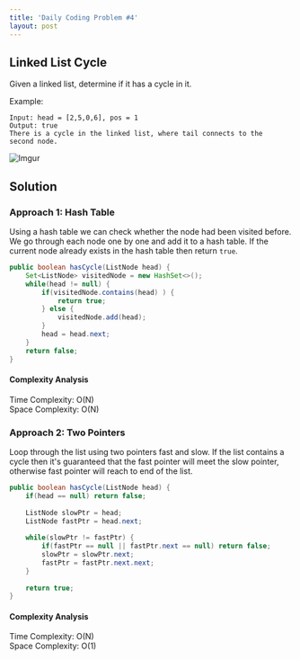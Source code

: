 ```yaml
---
title: 'Daily Coding Problem #4'
layout: post
---
```


## Linked List Cycle
Given a linked list, determine if it has a cycle in it.

Example:
```
Input: head = [2,5,0,6], pos = 1
Output: true
There is a cycle in the linked list, where tail connects to the 
second node.
```
![Imgur](https://i.imgur.com/7OeWplM.png)

## Solution
### Approach 1: Hash Table
Using a hash table we can check whether the node had been visited before.  We go through each node one by one and add it to a hash table. If the current node already exists in the hash table then return `true`. 

```java
public boolean hasCycle(ListNode head) {
	Set<ListNode> visitedNode = new HashSet<>();
	while(head != null) {
		if(visitedNode.contains(head) ) {
			return true;
		} else {
			visitedNode.add(head);
		}
		head = head.next;
	}
	return false;
}
```
#### Complexity Analysis
Time Complexity: O(N)<br/>
Space Complexity: O(N)

### Approach 2: Two Pointers
Loop through the list using two pointers fast and slow. If the list contains a cycle then it's guaranteed that the fast pointer will meet the slow pointer, otherwise fast pointer will reach to end of the list.

```java
public boolean hasCycle(ListNode head) {
	if(head == null) return false;
	
	ListNode slowPtr = head;
	ListNode fastPtr = head.next;
	
	while(slowPtr != fastPtr) {
		if(fastPtr == null || fastPtr.next == null) return false;
		slowPtr = slowPtr.next;
		fastPtr = fastPtr.next.next;
	}
	
	return true;
}
```

#### Complexity Analysis
Time Complexity: O(N)<br/>
Space Complexity: O(1)